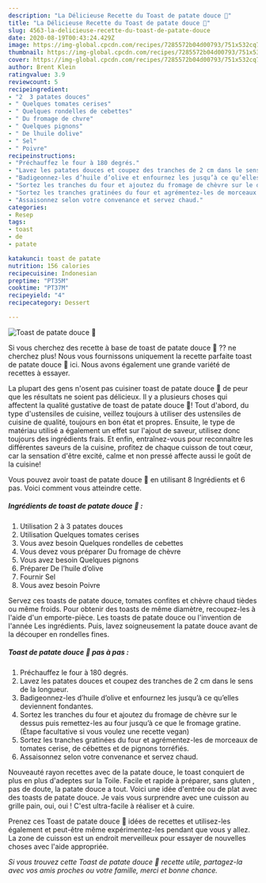 ```yaml
---
description: "La Délicieuse Recette du Toast de patate douce 🍠"
title: "La Délicieuse Recette du Toast de patate douce 🍠"
slug: 4563-la-delicieuse-recette-du-toast-de-patate-douce
date: 2020-08-19T00:43:24.429Z
image: https://img-global.cpcdn.com/recipes/7285572b04d00793/751x532cq70/toast-de-patate-douce-🍠-photo-principale-de-la-recette.jpg
thumbnail: https://img-global.cpcdn.com/recipes/7285572b04d00793/751x532cq70/toast-de-patate-douce-🍠-photo-principale-de-la-recette.jpg
cover: https://img-global.cpcdn.com/recipes/7285572b04d00793/751x532cq70/toast-de-patate-douce-🍠-photo-principale-de-la-recette.jpg
author: Brent Klein
ratingvalue: 3.9
reviewcount: 5
recipeingredient:
- "2  3 patates douces"
- " Quelques tomates cerises"
- " Quelques rondelles de cebettes"
- " Du fromage de chvre"
- " Quelques pignons"
- " De lhuile dolive"
- " Sel"
- " Poivre"
recipeinstructions:
- "Préchauffez le four à 180 degrés."
- "Lavez les patates douces et coupez des tranches de 2 cm dans le sens de la longueur."
- "Badigeonnez-les d’huile d’olive et enfournez les jusqu’à ce qu’elles deviennent fondantes."
- "Sortez les tranches du four et ajoutez du fromage de chèvre sur le dessus puis remettez-les au four jusqu’à ce que le fromage gratine. (Étape facultative si vous voulez une recette vegan)"
- "Sortez les tranches gratinées du four et agrémentez-les de morceaux de tomates cerise, de cébettes et de pignons torréfiés."
- "Assaisonnez selon votre convenance et servez chaud."
categories:
- Resep
tags:
- toast
- de
- patate

katakunci: toast de patate 
nutrition: 156 calories
recipecuisine: Indonesian
preptime: "PT35M"
cooktime: "PT37M"
recipeyield: "4"
recipecategory: Dessert

---
```



![Toast de patate douce 🍠](https://img-global.cpcdn.com/recipes/7285572b04d00793/751x532cq70/toast-de-patate-douce-🍠-photo-principale-de-la-recette.jpg)

Si vous cherchez des recette à base de toast de patate douce 🍠 ?? ne cherchez plus! Nous vous fournissons uniquement la recette parfaite toast de patate douce 🍠 ici. Nous avons également une grande variété de recettes à essayer.

La plupart des gens n'osent pas cuisiner toast de patate douce 🍠 de peur que les résultats ne soient pas délicieux. Il y a plusieurs choses qui affectent la qualité gustative de toast de patate douce 🍠! Tout d'abord, du type d'ustensiles de cuisine, veillez toujours à utiliser des ustensiles de cuisine de qualité, toujours en bon état et propres. Ensuite, le type de matériau utilisé a également un effet sur l'ajout de saveur, utilisez donc toujours des ingrédients frais. Et enfin, entraînez-vous pour reconnaître les différentes saveurs de la cuisine, profitez de chaque cuisson de tout cœur, car la sensation d'être excité, calme et non pressé affecte aussi le goût de la cuisine!

<!--inarticleads1-->

Vous pouvez avoir toast de patate douce 🍠 en utilisant 8 Ingrédients et 6 pas. Voici comment vous atteindre cette.

##### Ingrédients de toast de patate douce 🍠 :

1. Utilisation 2 à 3 patates douces
1. Utilisation  Quelques tomates cerises
1. Vous avez besoin  Quelques rondelles de cebettes
1. Vous devez vous préparer  Du fromage de chèvre
1. Vous avez besoin  Quelques pignons
1. Préparer  De l’huile d’olive
1. Fournir  Sel
1. Vous avez besoin  Poivre


Servez ces toasts de patate douce, tomates confites et chèvre chaud tièdes ou même froids. Pour obtenir des toasts de même diamètre, recoupez-les à l&#39;aide d&#39;un emporte-pièce. Les toasts de patate douce ou l&#39;invention de l&#39;année Les ingrédients. Puis, lavez soigneusement la patate douce avant de la découper en rondelles fines. 

<!--inarticleads2-->

##### Toast de patate douce 🍠 pas à pas :

1. Préchauffez le four à 180 degrés.
1. Lavez les patates douces et coupez des tranches de 2 cm dans le sens de la longueur.
1. Badigeonnez-les d’huile d’olive et enfournez les jusqu’à ce qu’elles deviennent fondantes.
1. Sortez les tranches du four et ajoutez du fromage de chèvre sur le dessus puis remettez-les au four jusqu’à ce que le fromage gratine. (Étape facultative si vous voulez une recette vegan)
1. Sortez les tranches gratinées du four et agrémentez-les de morceaux de tomates cerise, de cébettes et de pignons torréfiés.
1. Assaisonnez selon votre convenance et servez chaud.


Nouveauté rayon recettes avec de la patate douce, le toast conquiert de plus en plus d&#39;adeptes sur la Toile. Facile et rapide à préparer, sans gluten , pas de doute, la patate douce a tout. Voici une idée d&#39;entrée ou de plat avec des toasts de patate douce. Je vais vous surprendre avec une cuisson au grille pain, oui, oui ! C&#39;est ultra-facile à réaliser et à cuire. 

<!--inarticleads1-->

<p>
Prenez ces Toast de patate douce 🍠 idées de recettes et utilisez-les également et peut-être même expérimentez-les pendant que vous y allez. La zone de cuisson est un endroit merveilleux pour essayer de nouvelles choses avec l'aide appropriée.
</p>

<p>
<i>Si vous trouvez cette Toast de patate douce 🍠 recette utile, partagez-la avec vos amis proches ou votre famille, merci et bonne chance.</i>
</p>

